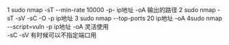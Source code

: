 1 sudo nmap -sT --min-rate 10000 -p- ip地址 -oA 输出的路径
2 sudo nmap -sT -sV -sC -O -p ip地址
3 sudo nmap --top-ports 20 ip地址 -oA 
4sudo nmap --script=vuln -p   ip地址 -oA 
灵活使用  
-sC  -sV 有时候可以不指定端口用


